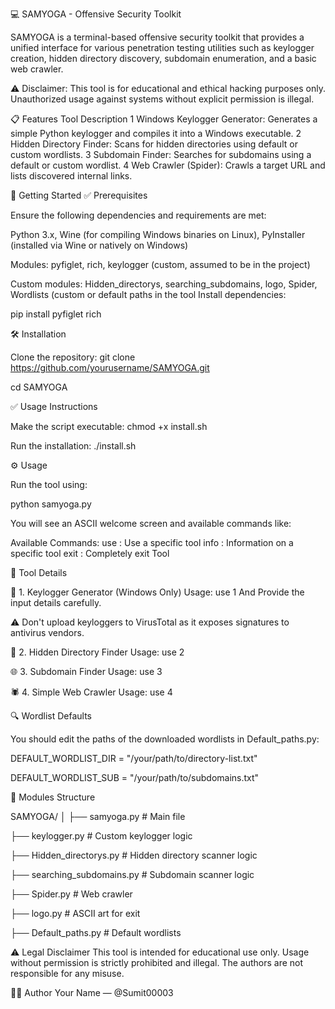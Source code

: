 💻 SAMYOGA - Offensive Security Toolkit

SAMYOGA is a terminal-based offensive security toolkit that provides a unified interface for various penetration testing utilities such as keylogger creation, hidden directory discovery, subdomain enumeration, and a basic web crawler.

⚠️ Disclaimer: This tool is for educational and ethical hacking purposes only. Unauthorized usage against systems without explicit permission is illegal.

📋 Features
Tool	Description
1	Windows Keylogger Generator: Generates a simple Python keylogger and compiles it into a Windows executable.
2	Hidden Directory Finder: Scans for hidden directories using default or custom wordlists.
3	Subdomain Finder: Searches for subdomains using a default or custom wordlist.
4	Web Crawler (Spider): Crawls a target URL and lists discovered internal links.

🚀 Getting Started
✅ Prerequisites

Ensure the following dependencies and requirements are met:

Python 3.x, Wine (for compiling Windows binaries on Linux), PyInstaller (installed via Wine or natively on Windows)

Modules: pyfiglet, rich, keylogger (custom, assumed to be in the project)

Custom modules: Hidden_directorys, searching_subdomains, logo, Spider, Wordlists (custom or default paths in the tool
Install dependencies:

pip install pyfiglet rich

🛠 Installation

Clone the repository:
git clone https://github.com/yourusername/SAMYOGA.git

cd SAMYOGA

✅ Usage Instructions

Make the script executable:
chmod +x install.sh

Run the installation:
./install.sh

⚙️ Usage

Run the tool using:

python samyoga.py

You will see an ASCII welcome screen and available commands like:

Available Commands:
 use : Use a specific tool
 info : Information on a specific tool
 exit : Completely exit Tool

🧪 Tool Details

🔑 1. Keylogger Generator (Windows Only)
Usage:
use 1
And Provide the input details carefully.

⚠️ Don't upload keyloggers to VirusTotal as it exposes signatures to antivirus vendors.

📁 2. Hidden Directory Finder
Usage: use 2

🌐 3. Subdomain Finder
Usage: use 3

🕷 4. Simple Web Crawler
Usage: use 4


🔍 Wordlist Defaults

You should edit the paths of the downloaded wordlists in Default_paths.py:

DEFAULT_WORDLIST_DIR = "/your/path/to/directory-list.txt"

DEFAULT_WORDLIST_SUB = "/your/path/to/subdomains.txt"


🧰 Modules Structure

SAMYOGA/
│
├── samyoga.py                # Main file

├── keylogger.py              # Custom keylogger logic

├── Hidden_directorys.py      # Hidden directory scanner logic

├── searching_subdomains.py   # Subdomain scanner logic

├── Spider.py                 # Web crawler

├── logo.py                   # ASCII art for exit

├── Default_paths.py          # Default wordlists


⚠️ Legal Disclaimer
This tool is intended for educational use only. Usage without permission is strictly prohibited and illegal. The authors are not responsible for any misuse.


🙋‍♂️ Author
Your Name — @Sumit00003

